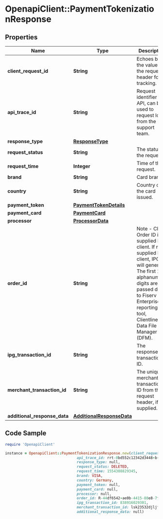 # OpenapiClient::PaymentTokenizationResponse

## Properties

Name | Type | Description | Notes
------------ | ------------- | ------------- | -------------
**client_request_id** | **String** | Echoes back the value in the request header for tracking. | [optional] 
**api_trace_id** | **String** | Request identifier in API, can be used to request logs from the support team. | [optional] 
**response_type** | [**ResponseType**](ResponseType.md) |  | [optional] 
**request_status** | **String** | The status of the request. | [optional] 
**request_time** | **Integer** | Time of the request. | [optional] 
**brand** | **String** | Card brand. | [optional] 
**country** | **String** | Country of the card issued. | [optional] 
**payment_token** | [**PaymentTokenDetails**](PaymentTokenDetails.md) |  | [optional] 
**payment_card** | [**PaymentCard**](PaymentCard.md) |  | [optional] 
**processor** | [**ProcessorData**](ProcessorData.md) |  | [optional] 
**order_id** | **String** | Note - Client Order ID if supplied by client. If not supplied by client, IPG will generate. The first 12 alphanumeric digits are passed down to Fiserv Enterprise reporting tool, Clientline and Data File Manager (DFM). | [optional] 
**ipg_transaction_id** | **String** | The response transaction ID. | [optional] 
**merchant_transaction_id** | **String** | The unique merchant transaction ID from the request header, if supplied. | [optional] 
**additional_response_data** | [**AdditionalResponseData**](AdditionalResponseData.md) |  | [optional] 

## Code Sample

```ruby
require 'OpenapiClient'

instance = OpenapiClient::PaymentTokenizationResponse.new(client_request_id: 30dd879c-ee2f-11db-8314-0800200c9a66,
                                 api_trace_id: rrt-0bd552c12342d3448-b-ea-1142-12938318-7,
                                 response_type: null,
                                 request_status: DELETED,
                                 request_time: 1554308829345,
                                 brand: VISA,
                                 country: Germany,
                                 payment_token: null,
                                 payment_card: null,
                                 processor: null,
                                 order_id: R-44df6542-ae0b-4415-88e8-7f3e62cc9e5d,
                                 ipg_transaction_id: 838916029301,
                                 merchant_transaction_id: lsk23532djljff3,
                                 additional_response_data: null)
```


